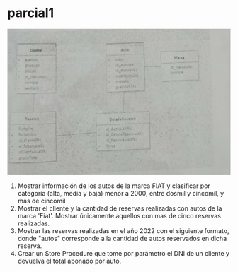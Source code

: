 # parcial1

![parcial1](parcial1.png)

1. Mostrar información de los autos de la marca FIAT y clasificar por categoría (alta, media y baja)
menor a 2000, entre dosmil y cincomil, y mas de cincomil
2. Mostrar el cliente y la cantidad de reservas realizadas con autos de la marca 'Fiat'. Mostrar
únicamente aquellos con mas de cinco reservas realizadas.
3. Mostrar las reservas realizadas en el año 2022 con el siguiente formato, donde "autos" corresponde a la cantidad de autos reservados en dicha reserva. 
4. Crear un Store Procedure que tome por parámetro el DNI de un cliente y devuelva el total abonado por auto.